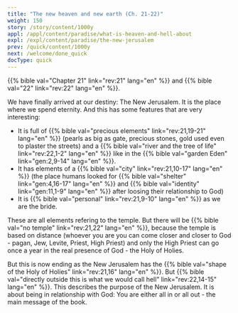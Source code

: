 ```yaml
---
title: "The new heaven and new earth (Ch. 21-22)"
weight: 150
story: /story/content/1000y
appl: /appl/content/paradise/what-is-heaven-and-hell-about
expl: /expl/content/paradise/the-new-jerusalem
prev: /quick/content/1000y
next: /welcome/done_quick
docType: quick
---
```


{{% bible val="Chapter 21" link="rev:21" lang="en" %}} and {{% bible val="22" link="rev:22" lang="en" %}}.

We have finally arrived at our destiny: The New Jerusalem. It is the place where we spend eternity. And this has some features that are very interesting:
- It is full of {{% bible val="precious elements" link="rev:21,19-21" lang="en" %}} (pearls as big as gate, precious stones, gold used even to plaster the streets) and a {{% bible val="river and the tree of life" link="rev:22,1-2" lang="en" %}} like in the {{% bible val="garden Eden" link="gen:2,9-14" lang="en" %}}.
- It has elements of a {{% bible val="city" link="rev:21,10-17" lang="en" %}} (the place humans looked for {{% bible val="shelter" link="gen:4,16-17" lang="en" %}} and {{% bible val="identity" link="gen:11,1-9" lang="en" %}} after loosing their relationship to God)
- It is {{% bible val="personal" link="rev:21,9-10" lang="en" %}} as we are the bride.

These are all elements refering to the temple. But there will be {{% bible val="no temple" link="rev:21,22" lang="en" %}}, because the temple is based on distance (whoever you are you can come closer and closer to God - pagan, Jew, Levite, Priest, High Priest) and only the High Priest can go once a year in the real presence of God - the Holy of Holies.

But this is now ending as the New Jerusalem has the {{% bible val="shape of the Holy of Holies" link="rev:21,16" lang="en" %}}. But {{% bible val="directly outside this is what we would call hell" link="rev:22,14-15" lang="en" %}}. This describes the purpose of the New Jerusalem. It is about being in relationship with God: You are either all in or all out - the main message of the book.
